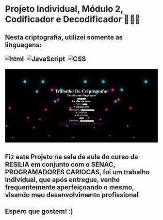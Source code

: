 # Projeto Individual, Módulo 2, Codificador e Decodificador 🧑🏾‍💻 
<h2>Nesta criptografia, utilizei somente as linguagens: <p>

![html](https://img.shields.io/badge/HTML-239120?style=for-the-badge&logo=html5&logoColor=white)&nbsp;
![JavaScript](https://img.shields.io/badge/JavaScript-F7DF1E?style=for-the-badge&logo=javascript&logoColor=black)&nbsp;
![CSS](https://img.shields.io/badge/CSS-239120?&style=for-the-badge&logo=css3&logoColor=white)&nbsp;

![Screenshot](confirmacao.png)

<h2> Fiz este Projeto na sala de aula do curso da RESILIA em conjunto com o SENAC, PROGRAMADORES CARIOCAS, foi um trabalho individual, que após entregue, venho frequentemente aperfeiçoando o mesmo, visando meu desenvolvimento profissional </h2>
<h2> Espero que gostem! :) </h2>
